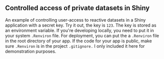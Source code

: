 Controlled access of private datasets in Shiny
--

An example of controlling user-access to reactive datasets in a Shiny application with a secret key. 
Try it out, the key is `123`. The key is stored as an environment variable. 
If you're developing locally, you need to put it in your system `.Renviron` file. 
For deployment, you can put the a `.Renviron` file in the root directory of your app. 
If the code for your app is public, make sure `.Renviron` is in the project `.gitignore.`
I only included it here for demonstration purposes.
